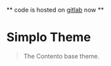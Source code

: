 ** code is hosted on [gitlab](https://gitlab.com/reubenbrown13/contento_simplo) now **

# Simplo Theme

> The Contento base theme.

